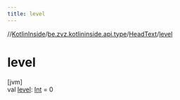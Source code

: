 ```yaml
---
title: level
---
```

//[KotlinInside](../../../index.html)/[be.zvz.kotlininside.api.type](../index.html)/[HeadText](index.html)/[level](level.html)



# level



[jvm]\
val [level](level.html): [Int](https://kotlinlang.org/api/latest/jvm/stdlib/kotlin/-int/index.html) = 0




